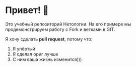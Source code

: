 # Привет! 👋

Это учебный репозиторий Нетологии. На его примере мы продемонстрируем работу с Fork и ветками в GIT. 

Я хочу сделать **pull request**, потому что:
1. Я упёртый
2. Я сделал ориг лучше
3. С ним ваша жизнь изменится)))